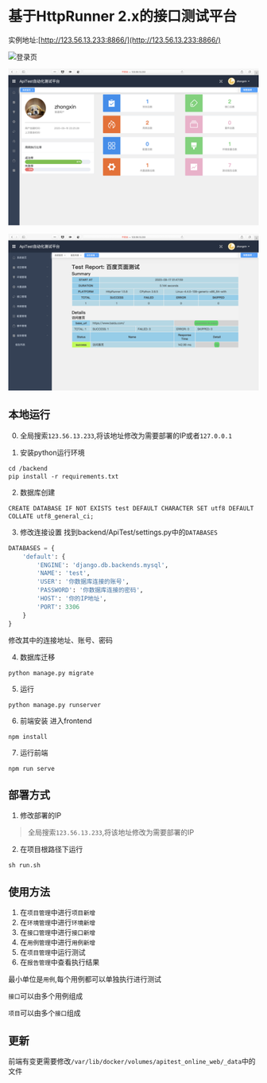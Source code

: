 # 基于HttpRunner 2.x的接口测试平台
实例地址:[http://123.56.13.233:8866/](http://123.56.13.233:8866/)

![登录页](./img/登录页.png)

![首页](./img/首页.png)

![报告页面](./img/报告页面.png)

## 本地运行
0. 全局搜索`123.56.13.233`,将该地址修改为需要部署的IP或者`127.0.0.1`

1. 安装python运行环境
```shell
cd /backend
pip install -r requirements.txt
```
2. 数据库创建
```shell
CREATE DATABASE IF NOT EXISTS test DEFAULT CHARACTER SET utf8 DEFAULT COLLATE utf8_general_ci;
```

3. 修改连接设置
找到backend/ApiTest/settings.py中的`DATABASES`
```python
DATABASES = {
    'default': {
        'ENGINE': 'django.db.backends.mysql',
        'NAME': 'test',
        'USER': '你数据库连接的账号',
        'PASSWORD': '你数据库连接的密码',
        'HOST': '你的IP地址',
        'PORT': 3306
    }
}
```
修改其中的连接地址、账号、密码

4. 数据库迁移
```shell
python manage.py migrate
```

5. 运行
```shell
python manage.py runserver
```

6. 前端安装
进入frontend
```shell
npm install
```

7. 运行前端
```shell
npm run serve
```

## 部署方式
1. 修改部署的IP
> 全局搜索`123.56.13.233`,将该地址修改为需要部署的IP

2. 在项目根路径下运行
```shell
sh run.sh
```

## 使用方法

1. 在`项目管理`中进行`项目新增`
2. 在`环境管理`中进行`环境新增`
3. 在`接口管理`中进行`接口新增`
4. 在`用例管理`中进行`用例新增`
5. 在`项目管理`中运行测试
6. 在`报告管理`中查看执行结果

最小单位是`用例`,每个用例都可以单独执行进行测试

`接口`可以由多个用例组成

`项目`可以由多个`接口`组成

## 更新
前端有变更需要修改`/var/lib/docker/volumes/apitest_online_web/_data`中的文件

